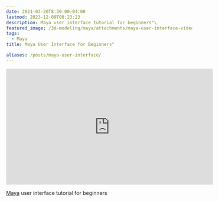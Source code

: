 ```yaml
---
date: 2021-03-20T8:30:00-04:00
lastmod: 2023-12-09T08:23:23
description: Maya user interface tutorial for beginners"\
featured_image: /3d-modeling/maya/attachments/maya-user-interface-video-thumbnail.jpg"\
tags:
  - Maya
title: Maya User Interface for Beginners"

aliases: /posts/maya-user-interface/
---
```


<div class="iframe-16-9-container">
<iframe class="youTubeIframe" width="560" height="315" src="https://www.youtube.com/embed/-SpVNiRqeKY?rel=0" title="YouTube video player" frameborder="0" allow="accelerometer; autoplay; clipboard-write; encrypted-media; gyroscope; picture-in-picture; web-share" allowfullscreen></iframe>
</div>

[Maya](maya.md) user interface tutorial for beginners
